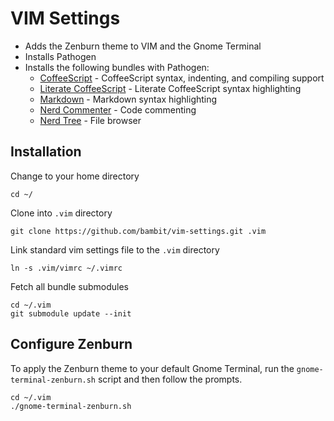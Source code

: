 VIM Settings
============

* Adds the Zenburn theme to VIM and the Gnome Terminal
* Installs Pathogen
* Installs the following bundles with Pathogen:
  * [CoffeeScript](https://github.com/kchmck/vim-coffee-script) -
    CoffeeScript syntax, indenting, and compiling support
  * [Literate CoffeeScript](https://github.com/mintplant/vim-literate-coffeescript) -
    Literate CoffeeScript syntax highlighting
  * [Markdown](https://github.com/plasticboy/vim-markdown.git) -
    Markdown syntax highlighting
  * [Nerd Commenter](https://github.com/scrooloose/nerdcommenter) -
    Code commenting
  * [Nerd Tree](https://github.com/scrooloose/nerdtree) - File browser

Installation
------------

Change to your home directory

    cd ~/

Clone into `.vim` directory

    git clone https://github.com/bambit/vim-settings.git .vim

Link standard vim settings file to the `.vim` directory

    ln -s .vim/vimrc ~/.vimrc

Fetch all bundle submodules

    cd ~/.vim
    git submodule update --init

Configure Zenburn
-----------------

To apply the Zenburn theme to your default Gnome Terminal, run the 
`gnome-terminal-zenburn.sh` script and then follow the prompts.

    cd ~/.vim
    ./gnome-terminal-zenburn.sh


